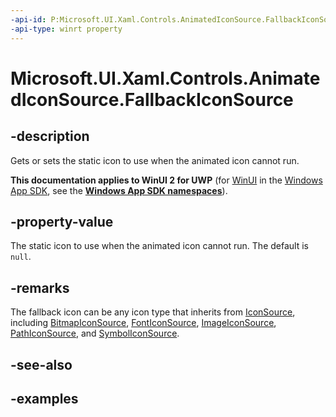 ```yaml
---
-api-id: P:Microsoft.UI.Xaml.Controls.AnimatedIconSource.FallbackIconSource
-api-type: winrt property
---
```


# Microsoft.UI.Xaml.Controls.AnimatedIconSource.FallbackIconSource

<!--
public Microsoft.UI.Xaml.Controls.IconSource FallbackIconSource { get; set; }
-->

## -description

Gets or sets the static icon to use when the animated icon cannot run.

**This documentation applies to WinUI 2 for UWP** (for [WinUI](/windows/apps/winui/winui3/) in the [Windows App SDK](/windows/apps/windows-app-sdk/), see the **[Windows App SDK namespaces](/windows/windows-app-sdk/api/winrt/)**).

## -property-value

The static icon to use when the animated icon cannot run. The default is `null`.

## -remarks

The fallback icon can be any icon type that inherits from [IconSource](iconsource.md), including [BitmapIconSource](bitmapiconsource.md), [FontIconSource](fonticonsource.md), [ImageIconSource](imageiconsource.md), [PathIconSource](pathiconsource.md), and [SymbolIconSource](symboliconsource.md).

## -see-also

## -examples
